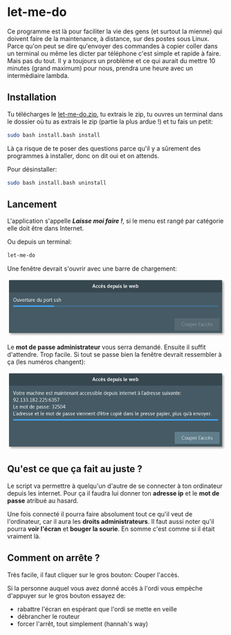 # let-me-do

Ce programme est là pour faciliter la vie des gens (et surtout la mienne) qui doivent faire de la maintenance, à distance, sur des postes sous Linux. Parce qu'on peut se dire qu'envoyer des commandes à copier coller dans un terminal ou même les dicter par téléphone c'est simple et rapide à faire. Mais pas du tout. Il y a toujours un problème et ce qui aurait du mettre 10 minutes (grand maximum) pour nous, prendra une heure avec un intermèdiaire lambda.

## Installation

Tu télécharges le [let-me-do.zip](https://github.com/L0L022/let-me-do/archive/master.zip), tu extrais le zip, tu ouvres un terminal dans le dossier où tu as extrais le zip (partie la plus ardue !) et tu fais un petit:

```bash
sudo bash install.bash install
```

Là ça risque de te poser des questions parce qu'il y a sûrement des programmes à installer, donc on dit oui et on attends.

Pour désinstaller:

```bash
sudo bash install.bash uninstall
```

## Lancement

L'application s'appelle ***Laisse moi faire !***, si le menu est rangé par catégorie elle doit être dans Internet.

Ou depuis un terminal:

```bash
let-me-do
```

Une fenêtre devrait s'ouvrir avec une barre de chargement:

![screenshot_loading.png](screenshot_loading.png)

Le **mot de passe administrateur** vous serra demandé. Ensuite il suffit d'attendre. Trop facile. Si tout se passe bien la fenêtre devrait ressembler à ça (les numéros changent):

![screenshot_done.png](screenshot_done.png)

## Qu'est ce que ça fait au juste ?

Le script va permettre à quelqu'un d'autre de se connecter à ton ordinateur depuis les internet. Pour ça il faudra lui donner ton **adresse ip** et le **mot de passe** atribué au hasard.

Une fois connecté il pourra faire absolument tout ce qu'il veut de l'ordinateur, car il aura les **droits administrateurs**. Il faut aussi noter qu'il pourra **voir l'écran** et **bouger la sourie**. En somme c'est comme si il était vraiment là.

## Comment on arrête ?

Très facile, il faut cliquer sur le gros bouton: Couper l'accès.

Si la personne auquel vous avez donné accés à l'ordi vous empèche d'appuyer sur le gros bouton essayez de:

- rabattre l'écran en espérant que l'ordi se mette en veille
- débrancher le routeur
- forcer l'arrêt, tout simplement (hannah's way)
